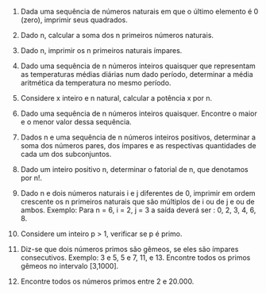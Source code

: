 1. Dada uma sequência de números naturais em que o último elemento é 0 (zero), 
imprimir seus quadrados.

2. Dado n, calcular a soma dos n primeiros números naturais.

3. Dado n, imprimir os n primeiros naturais ímpares.

4. Dado uma sequência de n números inteiros quaisquer que representam as 
temperaturas médias diárias num dado período, determinar a média aritmética da 
temperatura no mesmo período.

5. Considere x inteiro e n natural, calcular a potência x por n.

6. Dado uma sequência de n números inteiros quaisquer. Encontre o maior e o menor 
valor dessa sequência.

7. Dados n e uma sequência de n números inteiros positivos, determinar a soma dos 
números pares, dos ímpares e as respectivas quantidades de cada um dos 
subconjuntos.

8. Dado um inteiro positivo n, determinar o fatorial de n, que denotamos por n!. 

9. Dado n e dois números naturais i e j diferentes de 0, imprimir em ordem crescente os n 
primeiros naturais que são múltiplos de i ou de j e ou de ambos. Exemplo: Para n = 6, i 
= 2, j = 3 a saída deverá ser : 0, 2, 3, 4, 6, 8.

10. Considere um inteiro p > 1, verificar se p é primo.

11. Diz-se que dois números primos são gêmeos, se eles são ímpares consecutivos. 
Exemplo: 3 e 5, 5 e 7, 11, e 13. Encontre todos os primos gêmeos no intervalo 
[3,1000].

12. Encontre todos os números primos entre 2 e 20.000.
